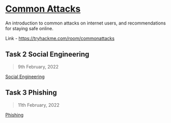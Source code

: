 # [Common Attacks](https://tryhackme.com/room/commonattacks)

An introduction to common attacks on internet users, and recommendations for staying safe online.

Link - https://tryhackme.com/room/commonattacks

## Task 2 Social Engineering

> 9th February, 2022

[Social Engineering](./SocialEngineering.md)

## Task 3 Phishing

> 11th February, 2022

[Phishing](./Phishing.md)
